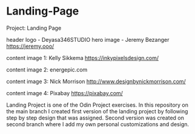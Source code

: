 # Landing-Page
Project: Landing Page

header logo - Deyasa346STUDIO
hero image - Jeremy Bezanger
             https://jeremy.ooo/

content image 1: Kelly Sikkema
                 https://inkypixelsdesign.com/

content image 2:  energepic.com

content image 3:  Nick Morrison
                  http://www.designbynickmorrison.com/

content image 4:  Pixabay
                  https://pixabay.com/

Landing Project is one of the Odin Project exercises. In this repository on the main branch I created first version of the landing project by following step by step design that was assigned. Second version was created on second branch where I add my own personal customizations and design.